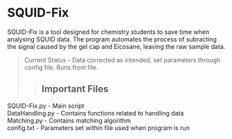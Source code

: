 SQUID-Fix
================
SQUID-Fix is a tool designed for chemistry students to save time when analysing SQUID data.
The program automates the process of subracting the signal caused by the gel cap and Eicosane, 
leaving the raw sample data.
<br />
>Current Status - Data corrected as intended, set parameters through config file. Runs from file.
>><h2>Important Files</h2>
SQUID-Fix.py - Main script <br />
DataHandling.py - Contains functions related to handling data <br />
Matching.py - Contains matching algorithm <br />
config.txt - Parameters set within file used when program is run
